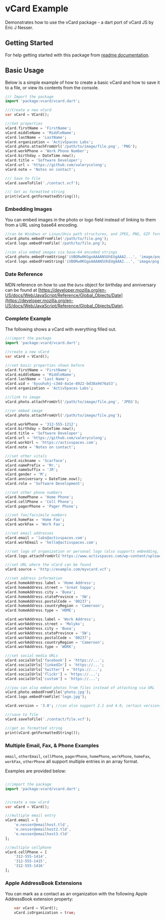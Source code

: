 # vCard Example

Demonstrates how to use the vCard package - a dart port of vCard JS by Eric J Nesser.

## Getting Started

For help getting started with this package from [readme documentation](https://pub.dev/packages/vcard).

## Basic Usage

Below is a simple example of how to create a basic vCard and how to save it to a file, or view its contents from the console.

``` dart
/// Import the package
import 'package:vcard/vcard.dart';

///Create a new vCard
var vCard = VCard();

///Set properties
vCard.firstName = 'FirstName';
vCard.middleName = 'MiddleName';
vCard.lastName = 'LastName';
vCard.organization = 'ActivSpaces Labs';
vCard.photo.attachFromUrl('/path/to/image/file.png', 'PNG');
vCard.workPhone = 'Work Phone Number';
vCard.birthday = DateTime.now();
vCard.title = 'Software Developer';
vCard.url = 'https://github.com/valerycolong';
vCard.note = 'Notes on contact';

/// Save to file
vCard.saveToFile('./contact.vcf');

/// Get as formatted string
print(vCard.getFormattedString());

```

### Embedding Images

You can embed images in the photo or logo field instead of linking to them from a URL using base64 encoding.

```dart
//can be Windows or Linux/Unix path structures, and JPEG, PNG, GIF formats
vCard.photo.embedFromFile('/path/to/file.png');
vCard.logo.embedFromFile('/path/to/file.png');
```

```dart
//can also embed images via base-64 encoded strings
vCard.photo.embedFromString('iVBORw0KGgoAAAANSUhEUgAAA2...', 'image/png');
vCard.logo.embedFromString('iVBORw0KGgoAAAANSUhEUgAAA2...', 'image/png');
```

### Date Reference

MDN reference on how to use the `Date` object for birthday and anniversary can be found at [https://developer.mozilla.org/en-US/docs/Web/JavaScript/Reference/Global_Objects/Date](https://developer.mozilla.org/en-US/docs/Web/JavaScript/Reference/Global_Objects/Date).

### Complete Example

The following shows a vCard with everything filled out.

```dart
///import the package
import 'package:vcard/vcard.dart';

//create a new vCard
var vCard = VCard();

///set basic properties shown before
vCard.firstName = 'FirstName';
vCard.middleName = 'MiddleName';
vCard.lastName = 'Last Name';
vCard.uid = '6yuuhuhj-c34d-4a1e-8922-bd38a9476a53';
vCard.organization = 'ActivSpaces Labs';

///link to image
vCard.photo.attachFromUrl('/path/to/image/file.png', 'JPEG');

///or embed image
vCard.photo.attachFromUrl('/path/to/image/file.png');

vCard.workPhone = '312-555-1212';
vCard.birthday = DateTime.now();
vCard.title = 'Software Developer';
vCard.url = 'https://github.com/valerycolong';
vCard.workUrl = 'https://activspaces.com';
vCard.note = 'Notes on contact';

///set other vitals
vCard.nickname = 'Scarface';
vCard.namePrefix = 'Mr.';
vCard.nameSuffix = 'JR';
vCard.gender = 'M';
vCard.anniversary = DateTime.now();
vCard.role = 'Software Development';

///set other phone numbers
vCard.homePhone = 'Home Phone';
vCard.cellPhone = 'Cell Phone';
vCard.pagerPhone = 'Pager Phone';

///set fax/facsimile numbers
vCard.homeFax = 'Home Fax';
vCard.workFax = 'Work Fax';

///set email addresses
vCard.email = 'labs@activspaces.com';
vCard.workEmail = 'hello@activspaces.com';

///set logo of organization or personal logo (also supports embedding, see above)
vCard.logo.attachFromUrl('https://www.activspaces.com/wp-content/uploads/2019/01/ActivSpaces-Logo_Dark.png', 'PNG');

///set URL where the vCard can be found
vCard.source = 'http://example.com/myvcard.vcf';

///set address information
vCard.homeAddress.label = 'Home Address';
vCard.homeAddress.street = 'Great Soppo';
vCard.homeAddress.city = 'Buea';
vCard.homeAddress.stateProvince = 'SW';
vCard.homeAddress.postalCode = '00237';
vCard.homeAddress.countryRegion = 'Cameroon';
vCard.homeAddress.type = 'HOME';

vCard.workAddress.label = 'Work Address';
vCard.workAddress.street = 'Molyko';
vCard.workAddress.city = 'Buea';
vCard.workAddress.stateProvince = 'SW';
vCard.workAddress.postalCode = '00237';
vCard.workAddress.countryRegion = 'Cameroon';
vCard.workAddress.type = 'WORK';

///set social media URLs
vCard.socialUrls['facebook'] = 'https://...';
vCard.socialUrls['linkedIn'] = 'https://...';
vCard.socialUrls['twitter'] = 'https://...';
vCard.socialUrls['flickr'] = 'https://...';
vCard.socialUrls['custom'] = 'https://...';

///you can also embed photos from files instead of attaching via URL
vCard.photo.embedFromFile('photo.jpg');
vCard.logo.embedFromFile('logo.jpg');

vCard.version = '3.0'; //can also support 2.1 and 4.0, certain versions only support certain fields

///save to file
vCard.saveToFile('./contact/file.vcf');

///get as formatted string
print(vCard.getFormattedString());
```

### Multiple Email, Fax, & Phone Examples

`email`, `otherEmail`, `cellPhone`, `pagerPhone`, `homePhone`, `workPhone`, `homeFax`, `workFax`, `otherPhone` all support multiple entries in an array format.

Examples are provided below:

```dart

///import the package
import 'package:vcard/vcard.dart';


//create a new vCard
var vCard = VCard();

///multiple email entry
vCard.email = [
    'e.nesser@emailhost.tld',
    'e.nesser@emailhost2.tld',
    'e.nesser@emailhost3.tld'
];

///multiple cellphone
vCard.cellPhone = [
    '312-555-1414',
    '312-555-1415',
    '312-555-1416'
];

```

### Apple AddressBook Extensions

You can mark as a contact as an organization with the following Apple AddressBook extension property:

```dart
    var vCard = VCard();
    vCard.isOrganization = true;
```